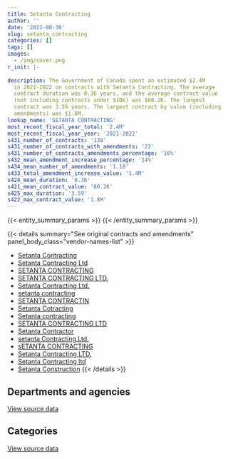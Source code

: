 ```yaml
---
title: Setanta Contracting
author: ''
date: '2022-08-30'
slug: setanta_contracting
categories: []
tags: []
images:
  - /img/cover.png
r_init: |-
  
description: The Government of Canada spent an estimated $2.4M
  in 2021-2022 on contracts with Setanta Contracting. The average
  contract duration was 0.36 years, and the average contract value
  (not including contracts under $10k) was $80.2K. The longest
  contract was 3.59 years. The largest contract by value (including
  amendments) was $1.8M.
lookup_name: 'SETANTA CONTRACTING'
most_recent_fiscal_year_total: '2.4M'
most_recent_fiscal_year_year: '2021-2022'
s431_number_of_contracts: '138'
s431_number_of_contracts_with_amendments: '22'
s431_number_of_contracts_amendments_percentage: '16%'
s432_mean_amendment_increase_percentage: '14%'
s434_mean_number_of_amendments: '1.18'
s433_total_amendment_increase_value: '1.4M'
s424_mean_duration: '0.36'
s421_mean_contract_value: '80.2K'
s425_max_duration: '3.59'
s422_max_contract_value: '1.8M'
---
```


<script src="/rmarkdown-libs/htmlwidgets/htmlwidgets.js"></script>
<link href="/rmarkdown-libs/datatables-css/datatables-crosstalk.css" rel="stylesheet" />
<script src="/rmarkdown-libs/datatables-binding/datatables.js"></script>
<script src="/rmarkdown-libs/jquery/jquery-3.6.0.min.js"></script>
<link href="/rmarkdown-libs/dt-core-bootstrap/css/dataTables.bootstrap.min.css" rel="stylesheet" />
<link href="/rmarkdown-libs/dt-core-bootstrap/css/dataTables.bootstrap.extra.css" rel="stylesheet" />
<script src="/rmarkdown-libs/dt-core-bootstrap/js/jquery.dataTables.min.js"></script>
<script src="/rmarkdown-libs/dt-core-bootstrap/js/dataTables.bootstrap.min.js"></script>
<link href="/rmarkdown-libs/crosstalk/css/crosstalk.min.css" rel="stylesheet" />
<script src="/rmarkdown-libs/crosstalk/js/crosstalk.min.js"></script>
<script src="/rmarkdown-libs/htmlwidgets/htmlwidgets.js"></script>
<link href="/rmarkdown-libs/datatables-css/datatables-crosstalk.css" rel="stylesheet" />
<script src="/rmarkdown-libs/datatables-binding/datatables.js"></script>
<script src="/rmarkdown-libs/jquery/jquery-3.6.0.min.js"></script>
<link href="/rmarkdown-libs/dt-core-bootstrap/css/dataTables.bootstrap.min.css" rel="stylesheet" />
<link href="/rmarkdown-libs/dt-core-bootstrap/css/dataTables.bootstrap.extra.css" rel="stylesheet" />
<script src="/rmarkdown-libs/dt-core-bootstrap/js/jquery.dataTables.min.js"></script>
<script src="/rmarkdown-libs/dt-core-bootstrap/js/dataTables.bootstrap.min.js"></script>
<link href="/rmarkdown-libs/crosstalk/css/crosstalk.min.css" rel="stylesheet" />
<script src="/rmarkdown-libs/crosstalk/js/crosstalk.min.js"></script>

{{< entity_summary_params >}}
{{< /entity_summary_params >}}

{{< details summary="See original contracts and amendments" panel_body_class="vendor-names-list" >}}
- [Setanta Contracting](https://search.open.canada.ca/en/ct/?sort=contract_value_f%20desc&page=1&search_text=%22Setanta%20Contracting%22)
- [Setanta Contracting Ltd](https://search.open.canada.ca/en/ct/?sort=contract_value_f%20desc&page=1&search_text=%22Setanta%20Contracting%20Ltd%22)
- [SETANTA CONTRACTING](https://search.open.canada.ca/en/ct/?sort=contract_value_f%20desc&page=1&search_text=%22SETANTA%20CONTRACTING%22)
- [SETANTA CONTRACTING LTD.](https://search.open.canada.ca/en/ct/?sort=contract_value_f%20desc&page=1&search_text=%22SETANTA%20CONTRACTING%20LTD.%22)
- [Setanta Contracting Ltd.](https://search.open.canada.ca/en/ct/?sort=contract_value_f%20desc&page=1&search_text=%22Setanta%20Contracting%20Ltd.%22)
- [setanta contracting](https://search.open.canada.ca/en/ct/?sort=contract_value_f%20desc&page=1&search_text=%22setanta%20contracting%22)
- [SETANTA CONTRACTIN](https://search.open.canada.ca/en/ct/?sort=contract_value_f%20desc&page=1&search_text=%22SETANTA%20CONTRACTIN%22)
- [Setanta Cotracting](https://search.open.canada.ca/en/ct/?sort=contract_value_f%20desc&page=1&search_text=%22Setanta%20Cotracting%22)
- [Setanta contracting](https://search.open.canada.ca/en/ct/?sort=contract_value_f%20desc&page=1&search_text=%22Setanta%20contracting%22)
- [SETANTA CONTRACTING LTD](https://search.open.canada.ca/en/ct/?sort=contract_value_f%20desc&page=1&search_text=%22SETANTA%20CONTRACTING%20LTD%22)
- [Setanta Contractor](https://search.open.canada.ca/en/ct/?sort=contract_value_f%20desc&page=1&search_text=%22Setanta%20Contractor%22)
- [setanta Contracting Ltd.](https://search.open.canada.ca/en/ct/?sort=contract_value_f%20desc&page=1&search_text=%22setanta%20Contracting%20Ltd.%22)
- [sETANTA CONTRACTING](https://search.open.canada.ca/en/ct/?sort=contract_value_f%20desc&page=1&search_text=%22sETANTA%20CONTRACTING%22)
- [Setanta Contracting LTD.](https://search.open.canada.ca/en/ct/?sort=contract_value_f%20desc&page=1&search_text=%22Setanta%20Contracting%20LTD.%22)
- [Setanta Contracting ltd](https://search.open.canada.ca/en/ct/?sort=contract_value_f%20desc&page=1&search_text=%22Setanta%20Contracting%20ltd%22)
- [Setanta Construction](https://search.open.canada.ca/en/ct/?sort=contract_value_f%20desc&page=1&search_text=%22Setanta%20Construction%22)
{{< /details >}}

## Departments and agencies

<div id="htmlwidget-1" style="width:100%;height:auto;" class="datatables html-widget"></div>
<script type="application/json" data-for="htmlwidget-1">{"x":{"style":"bootstrap","filter":"none","vertical":false,"data":[["<a href=\"/departments/csc-scc/\">Correctional Service of Canada<\/a>","<a href=\"/departments/dnd-mdn/\">National Defence<\/a>","<a href=\"/departments/pwgsc-tpsgc/\">Public Services and Procurement Canada<\/a>"],[null,1051716.97,487992.85],[null,1177442.31,284774.76],[12600,1861454.8,11008.46],[null,2415959,null]],"container":"<table class=\"table table-striped table-hover row-border order-column display\">\n  <thead>\n    <tr>\n      <th>Department<\/th>\n      <th>2018-2019<\/th>\n      <th>2019-2020<\/th>\n      <th>2020-2021<\/th>\n      <th>2021-2022<\/th>\n    <\/tr>\n  <\/thead>\n<\/table>","options":{"order":[[4,"desc"]],"pageLength":10,"autoWidth":true,"columnDefs":[{"targets":1,"render":"function(data, type, row, meta) {\n    return type !== 'display' ? data : DTWidget.formatCurrency(data, \"$\", 2, 3, \",\", \".\", true, null);\n  }"},{"targets":2,"render":"function(data, type, row, meta) {\n    return type !== 'display' ? data : DTWidget.formatCurrency(data, \"$\", 2, 3, \",\", \".\", true, null);\n  }"},{"targets":3,"render":"function(data, type, row, meta) {\n    return type !== 'display' ? data : DTWidget.formatCurrency(data, \"$\", 2, 3, \",\", \".\", true, null);\n  }"},{"targets":4,"render":"function(data, type, row, meta) {\n    return type !== 'display' ? data : DTWidget.formatCurrency(data, \"$\", 2, 3, \",\", \".\", true, null);\n  }"},{"width":"16%","targets":[1,2,3,4]},{"className":"dt-right","targets":[1,2,3,4]}],"orderClasses":false}},"evals":["options.columnDefs.0.render","options.columnDefs.1.render","options.columnDefs.2.render","options.columnDefs.3.render"],"jsHooks":[]}</script>
<p class="text-right">
<a href="https://github.com/GoC-Spending/contracts-data/tree/main/data/out/vendors/setanta_contracting/summary_by_fiscal_year_by_department.csv" class="source-data-link btn btn-link">View source data</a>
</p>

## Categories

<div id="htmlwidget-2" style="width:100%;height:auto;" class="datatables html-widget"></div>
<script type="application/json" data-for="htmlwidget-2">{"x":{"style":"bootstrap","filter":"none","vertical":false,"data":[["<a href=\"/categories/facilities_and_construction/\">Facilities and construction<\/a>","<a href=\"/categories/professional_services/\">Professional services<\/a>","<a href=\"/categories/industrial_products_and_services/\">Industrial products and services<\/a>"],[572621.07,487588.79,479499.96],[648506.68,533285.49,280424.89],[1342474.18,452596.45,89992.64],[1991124.1,412806.79,12028.11]],"container":"<table class=\"table table-striped table-hover row-border order-column display\">\n  <thead>\n    <tr>\n      <th>Category<\/th>\n      <th>2018-2019<\/th>\n      <th>2019-2020<\/th>\n      <th>2020-2021<\/th>\n      <th>2021-2022<\/th>\n    <\/tr>\n  <\/thead>\n<\/table>","options":{"order":[[4,"desc"]],"dom":"t","pageLength":30,"autoWidth":true,"columnDefs":[{"targets":1,"render":"function(data, type, row, meta) {\n    return type !== 'display' ? data : DTWidget.formatCurrency(data, \"$\", 2, 3, \",\", \".\", true, null);\n  }"},{"targets":2,"render":"function(data, type, row, meta) {\n    return type !== 'display' ? data : DTWidget.formatCurrency(data, \"$\", 2, 3, \",\", \".\", true, null);\n  }"},{"targets":3,"render":"function(data, type, row, meta) {\n    return type !== 'display' ? data : DTWidget.formatCurrency(data, \"$\", 2, 3, \",\", \".\", true, null);\n  }"},{"targets":4,"render":"function(data, type, row, meta) {\n    return type !== 'display' ? data : DTWidget.formatCurrency(data, \"$\", 2, 3, \",\", \".\", true, null);\n  }"},{"width":"16%","targets":[1,2,3,4]},{"className":"dt-right","targets":[1,2,3,4]}],"orderClasses":false,"lengthMenu":[10,25,30,50,100]}},"evals":["options.columnDefs.0.render","options.columnDefs.1.render","options.columnDefs.2.render","options.columnDefs.3.render"],"jsHooks":[]}</script>
<p class="text-right">
<a href="https://github.com/GoC-Spending/contracts-data/tree/main/data/out/vendors/setanta_contracting/summary_by_fiscal_year_by_category.csv" class="source-data-link btn btn-link">View source data</a>
</p>
